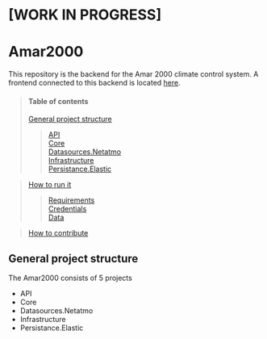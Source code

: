 # [WORK IN PROGRESS]

# Amar2000
This repository is the backend for the Amar 2000 climate control system. A frontend connected to this backend is located [here](https://github.com/ebabel-eu/amar2000-client).

>#### Table of contents
>[General project structure](#project-structure)  
>>[API](#api)  
[Core](#core)  
[Datasources.Netatmo](#netatmo)  
[Infrastructure](#infrastructure)  
[Persistance.Elastic](#elastic)

>[How to run it](#running)
>>[Requirements](#requirements)  
[Credentials](#credentials)  
[Data](#data)

>[How to contribute](#contributing)

## <a name="project-structure">General project structure</a>

The Amar2000 consists of 5 projects

* API
* Core
* Datasources.Netatmo
* Infrastructure
* Persistance.Elastic


